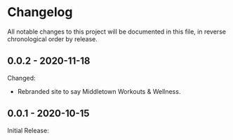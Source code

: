 # Changelog

All notable changes to this project will be documented in this file, in reverse chronological order by release.

## 0.0.2 - 2020-11-18

Changed:

- Rebranded site to say Middletown Workouts & Wellness.

## 0.0.1 - 2020-10-15

Initial Release: